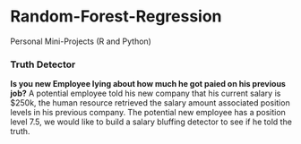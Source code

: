 # Random-Forest-Regression
Personal Mini-Projects (R and Python)

### Truth Detector
**Is you new Employee lying about how much he got paied on his previous job?**
A potential employee told his new company that his current salary is $250k, the human resource retrieved the salary amount 
associated position levels in his previous company. The potential new employee has a position level 7.5, we would like to
build a salary bluffing detector to see if he told the truth.
